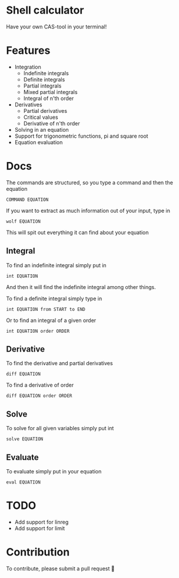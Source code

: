 # Shell calculator
Have your own CAS-tool in your terminal!

# Features
- Integration
    - Indefinite integrals
    - Definite integrals
    - Partial integrals
    - Mixed partial integrals
    - Integral of n'th order
- Derivatives
    - Partial derivatives
    - Critical values
    - Derivative of n'th order
- Solving in an equation
- Support for trigonometric functions, pi and square root
- Equation evaluation

# Docs
The commands are structured, so you type a command and then the equation

```
COMMAND EQUATION
```

If you want to extract as much information out of your input, type in
```
wolf EQUATION
```
This will spit out everything it can find about your equation

## Integral
To find an indefinite integral simply put in
```
int EQUATION
```
And then it will find the indefinite integral among other things.

To find a definite integral simply type in
```
int EQUATION from START to END
```

Or to find an integral of a given order
```
int EQUATION order ORDER
```

## Derivative
To find the derivative and partial derivatives
```
diff EQUATION
```

To find a derivative of order
```
diff EQUATION order ORDER
```

## Solve
To solve for all given variables simply put int
```
solve EQUATION
```

## Evaluate
To evaluate simply put in your equation
```
eval EQUATION
```

# TODO
- Add support for linreg
- Add support for limit

# Contribution
To contribute, please submit a pull request 👏